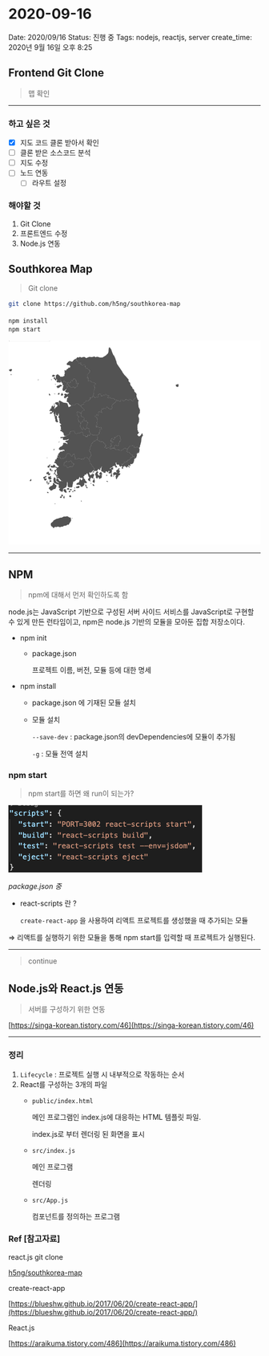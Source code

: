 # 2020-09-16

Date: 2020/09/16
Status: 진행 중
Tags: nodejs, reactjs, server
create_time: 2020년 9월 16일 오후 8:25

## Frontend Git Clone

> 맵 확인

---

### 하고 싶은 것

- [x]  지도 코드 클론 받아서 확인
- [ ]  클론 받은 소스코드 분석
- [ ]  지도 수정
- [ ]  노드 연동
    - [ ]  라우트 설정

### 해야할 것

1. Git Clone
2. 프론트엔드 수정
3. Node.js 연동

## Southkorea Map

> Git clone

```bash
git clone https://github.com/h5ng/southkorea-map

npm install
npm start
```

![Southkorea Map](https://github.com/nerolizm/TIL/blob/master/images/southkorea.png)

---

## NPM

> npm에 대해서 먼저 확인하도록 함

node.js는 JavaScript 기반으로 구성된 서버 사이드 서비스를 JavaScript로 구현할 수 있게 만든 런타임이고, npm은 node.js 기반의 모듈을 모아둔 집합 저장소이다.

- npm init
    - package.json

        프로젝트 이름, 버전, 모듈 등에 대한 명세

- npm install
    - package.json 에 기재된 모듈 설치
    - 모듈 설치

        `--save-dev` : package.json의 devDependencies에 모듈이 추가됨

        `-g` : 모듈 전역 설치

### npm start

> npm start를 하면 왜 run이 되는가?

![package.json](https://github.com/nerolizm/TIL/blob/master/images/package.png)

*package.json 중*


- react-scripts 란 ?

    `create-react-app` 을 사용하여 리액트 프로젝트를 생성했을 때 추가되는 모듈

⇒ 리액트를 실행하기 위한 모듈을 통해 npm start를 입력할 때 프로젝트가 실행된다.

---

> continue

## Node.js와 React.js 연동

> 서버를 구성하기 위한 연동

[https://singa-korean.tistory.com/46](https://singa-korean.tistory.com/46)

---

### 정리

1. `Lifecycle` : 프로젝트 실행 시 내부적으로 작동하는 순서
2. React를 구성하는 3개의 파일
    - `public/index.html`

        메인 프로그램인 index.js에 대응하는 HTML 템플릿 파일.

        index.js로 부터 렌더링 된 화면을 표시

    - `src/index.js`

        메인 프로그램

        렌더링

    - `src/App.js`

        컴포넌트를 정의하는 프로그램

### Ref [참고자료]

react.js git clone

[h5ng/southkorea-map](https://github.com/h5ng/southkorea-map)

create-react-app

[https://blueshw.github.io/2017/06/20/create-react-app/](https://blueshw.github.io/2017/06/20/create-react-app/)

React.js

[https://araikuma.tistory.com/486](https://araikuma.tistory.com/486)
